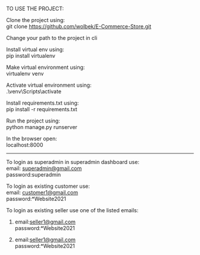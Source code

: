 TO USE THE PROJECT:

Clone the project using:  
git clone https://github.com/wolbek/E-Commerce-Store.git  

Change your path to the project in cli

Install virtual env using:  
pip install virtualenv  

Make virtual environment using:  
virtualenv venv  

Activate virtual environment using:  
.\venv\Scripts\activate  

Install requirements.txt using:  
pip install -r requirements.txt  

Run the project using:  
python manage.py runserver  

In the browser open:  
localhost:8000  

------------------------------------------------------------

To login as superadmin in superadmin dashboard use:  
email: superadmin@gmail.com    
password:superadmin    

To login as existing customer use:    
email: customer1@gmail.com  
password:*Website2021  

To login as existing seller use one of the listed emails:  
1)  email:seller1@gmail.com  
    password:*Website2021  

2)  email:seller1@gmail.com  
    password:*Website2021  

